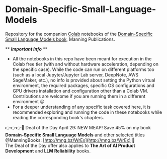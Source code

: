 # Domain-Specific-Small-Language-Models
Repository for the companion [Colab](https://colab.research.google.com) notebooks of the [Domain-Specific Small Language Models book](https://shortener.manning.com/OwMa), Manning Publications.  
  
** ***Important Info*** **  
* All the notebooks in this repo have been meant for execution in the Colab free tier (with and without hardware acceleration, depending on the specific case). While the code can run on different platforms too (such as a local Jupyter/Jupyter Lab server, DeepNote, AWS SageMaker, etc.), no info is provided about setting the Python virtual environment, the required packages, specific OS configurations and GPU drivers installation and configuration other than a Colab VM. Contributions are welcome if you are running them in a different environment :wink:
* For a deeper understanding of any specific task covered here, it is recommended exploring and running the code in these notebooks while reading the corresponding book's chapters.

👉👉👉📣 Deal of the Day April 29: NEW MEAP! Save 45% on my book **Domain-Specific Small Language Models** and other selected titles @ManningBooks: [http://mng.bz/WrEx](http://mng.bz/WrEx) 📣  
The Deal of the Day offer also applies to **The Art of AI Product Development** and **LLM Reliability** books.
